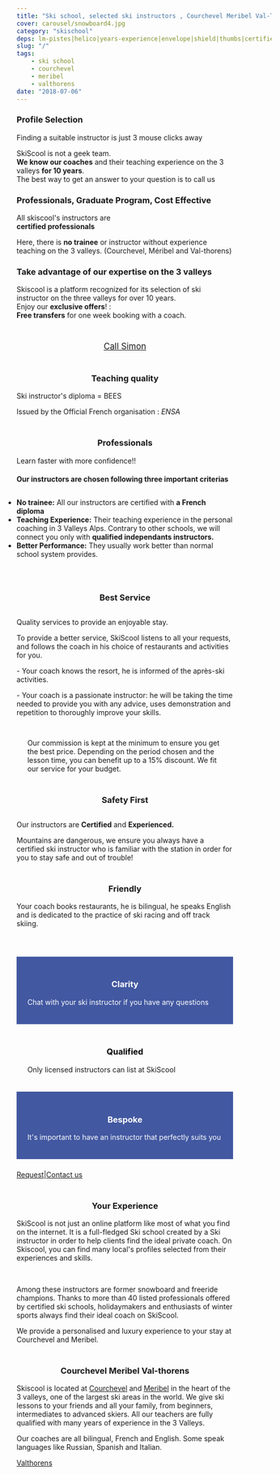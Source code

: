 ```yaml
---
title: "Ski school, selected ski instructors , Courchevel Meribel Val-Thorens"
cover: carousel/snowboard4.jpg
category: "skischool"
deps: lm-pistes|helico|years-experience|envelope|shield|thumbs|certified|guide
slug: "/"
tags:
    - ski school
    - courchevel
    - meribel
    - valthorens
date: "2018-07-06"
---
```

<!-- <div class="md-grid md-cell-middle">
  <h2> Ski and Snowboard Instructors</h2>
</div> -->

<div class="container" style="width:85%">
  <!-- Start of First section -->
  <div class="md-grid  md-cell--middle expertise__container">

  <!-- first col item -->
  <div class="md-cell md-cell--4 md-cell--8-tablet">
<imgtest data="guide.png" height="75" width="200px" directory="pages" alt="Courchevel"></imgtest>
<div class="md-block-centered md-cell--6-tablet">
  <h3 class="h3">Profile Selection</h3>
    <p>Finding a suitable instructor is just 3 mouse clicks away</p> <p>SkiScool is not a geek team.<br> <b>We know our coaches</b> and their teaching experience on the 3 valleys <b>for 10 years</b>. <br>The best way to get an answer to your question is to call us</p>
  </div>
</div>
 

<div class="md-cell md-cell--4 md-cell--8-tablet">
 <imgtest data="certified.png" height="75" width="200px" directory="pages" alt="Courchevel"></imgtest>
 <div class="md-block-centered md-cell--6-tablet">
<h3 class="h3">Professionals, Graduate Program, Cost Effective</h3>
 <p>All skiscool's instructors are <br><b>certified professionals</b></p>
 <p>Here, there is <b>no trainee</b> or instructor without experience teaching on the 3 valleys.  (Courchevel, Méribel and Val-thorens)</p>
</div>
</div>
 

<div class="md-cell md-cell--4 md-cell--8-tablet">
  <imgtest data="years-experience.png" height="75" width="200px" directory="pages" alt="Courchevel"></imgtest>
<div class="md-block-centered md-cell--6-tablet">
  <h3 class="h3">Take advantage of our expertise on the 3 valleys</h3> <p>Skiscool is a platform recognized for its selection of ski instructor on the three valleys for over 10 years.<br> Enjoy our <b>exclusive offers</b>! :<br> <b>Free transfers</b> for one week booking with a coach.</p>
  </div> 
</div>
</div>

<div class="md-grid md-cell--middle md-grid--12" style="display: flex; justify-content: center; margin: 10% 0;">
<a class="btn waves-effect waves-light btn-large" style="font-size:1.2em; cursor: pointer;" href="tel:France+33675505209">Call Simon</a>
 </div>

<h3 style="text-align:center;">Teaching quality</h3>
<div class="md-grid md-cell--middle" style="margin-bottom: 10%;">
<div class="md-cell md-grid--9 md-cell--9">
<p>Ski instructor's diploma = BEES </p>
<p> Issued by the Official French organisation :  <em>ENSA</em> <i class="fa fa-question-circle-o"></i></p>
</div>
</div>

<h3 style="text-align:center;">Professionals</h3>
<div class="md-grid md-cell--middle" style="margin-bottom: 10%;">
<div class="md-cell md-grid--9 md-cell--9">
  <p>Learn faster with more confidence!!</p>
  <h4>Our instructors are chosen following three important criterias</h4>
  <ul style="padding: 10px 0px;">
  <li><b>No trainee:</b> All our instructors are certified with <b>a French diploma</b></li>
  <li><b>Teaching Experience:</b> Their teaching experience in the personal coaching in 3 Valleys Alps. Contrary to other schools, we will connect you only with <b>qualified independants instructors.</b></li>
  <li><b>Better Performance:</b> They usually work better than normal school system provides.</li></ul>
</div>

<div class="md-cell md-grid--3 md-cell--3" style="display: flex; align-items: center;">
<imgtest data="certified.png" height="75" width="70px" directory="pages" alt="Courchevel" ></imgtest>
</div>
</div>

<h3 style="text-align:center;">Best Service</h3>
<div class="md-grid md-cell--middle" style="margin-bottom: 10%;">
<div class="md-cell md-grid--3 md-cell--3" style="display: flex; alignItems: center;">
<imgtest data="lm-pistes.jpg" height="75" width="300px" directory="pages" alt="service client"></imgtest>
</div>

<div class="md-cell md-grid--9 md-cell--9">

<p> Quality services to provide an enjoyable stay.</p> 
<p>To provide a better service, SkiScool listens to all your requests, and follows the coach in his choice of restaurants and activities for you.</p>
<p> - Your coach knows the resort, he is informed of the après-ski activities. </p>
<p> - Your coach is a passionate instructor: he will be taking the time needed to provide you with any advice, uses demonstration and repetition to thoroughly improve your skills.</p>
</div> 
</div> 

<div style="margin:10% 5%;" class="md-grid md-cell--12 md-cell--middle">
<p class="h3">
<i class="fa fa-quote-left"></i>
 Our commission is kept at the minimum to ensure you get the best price. Depending on the period chosen and the lesson time, you can benefit up to a 15% discount. We fit our service for your budget. 
<i class="fa fa-quote-right"></i>
</p>
</div>

<!-- Start Section -->
<h3 style="text-align:center;">Safety First</h3>
<div class="md-grid md-cell--middle" style="margin-bottom: 10%;">
<div class="md-cell md-grid--3 md-cell--3" style="display: flex; align-items: center;">
<imgtest data="lm-pistes.jpg" height="75" width="300px" directory="pages" alt="service client"></imgtest>
</div>

<div class="md-cell md-grid--9 md-cell--9">
<p>Our instructors are <b>Certified</b> and <b>Experienced.</b>
<p>Mountains are dangerous, we ensure you always have a certified ski instructor who is familiar with the station in order for you to stay safe and out of trouble!</p>
</div>
</div>
<!-- End Section-->

<!-- Start Section -->
<h3 style="text-align:center;">Friendly</h3>
<div class="md-grid md-cell--middle" style="margin-bottom: 10%;">
<div class="md-cell md-grid--9 md-cell--9">

<p>Your coach books restaurants, he is bilingual, he speaks English and is dedicated to the practice of ski racing and off track skiing.</p>
</div>

<div class="md-cell md-grid--3 md-cell--3" style="display: flex; align-items: center;">
<imgtest data="years-experience.png" height="75" width="300px" directory="pages" alt="Courchevel"></imgtest>
</div>
</div>
<!-- End Section -->

<!-- Start FB Section -->
<div style="flex-direction: column">
<reactfb language="fr" newDivName="sel" appId="562112907171338" type="post" desc="Private ski instructor courchevel 1850 Dubai - courchevel"/></reactfb>
</div>
<!-- End FB Section -->

<div class="md-grid md-cell--middle">
<div id="questions" style="flex: 1;background-color: rgb(66, 88, 161); flex-direction: column; padding:5%" class="md-paper md-paper--1 md-grid md-cell md-cell--4">
<imgtest data="envelope.jpg" maxwidth="200px" class="boxshad"  height="75" directory="pages" alt="Courchevel"></imgtest>
<h3 style="color: #fff; text-align:center;"><b>Clarity</b></h3>
<p style="color: #fff;">Chat with your ski instructor if you have any questions</p></div>

<div id="topQualification" style="flex: 1; flex-direction: column; padding:5%" class="md-paper md-paper--1 md-grid md-cell md-cell--4">
<imgtest data="shield.png" maxwidth="200px" class="boxshad rounded bg-white"  height="75" directory="pages" alt="Courchevel"></imgtest>
<h3 style="color:black; text-align:center;"><b>Qualified</b></h3>
<p>Only licensed instructors can list at SkiScool</p></div>

<div id="thumbsUp" style="flex: 1; background-color: rgb(66, 88, 161);flex-direction: column; padding:5%" class="md-paper md-paper--1 md-grid md-cell md-cell--4">
  <imgtest data="thumbs.jpg" maxwidth="200px" class="boxshad rounded bg-white"  height="75" directory="pages" alt="Courchevel"></imgtest>
<h3 style="color: #fff; text-align:center;"><b>Bespoke</b></h3>
<p style="color: #fff;">It's important to have an instructor that perfectly suits you</p>
</div>

</div>


<div style="justify-content: center; margin-top: 5%" class="md-paper md-paper--1 md-grid md-cell--middle md-cell--4">
<a class="emailrot silver" href="mailto:simon@skiscool.com?subject=question">Request</a><span class="px2">|</span><a class="emailrot silver" href="mailto:simon@skiscool.com?subject=contact">Contact us</a>
</div>

<div class="md-paper" style="margin-bottom: 10%; margin-top:10%;">
<h3 style="text-align:center;">Your Experience</h3>
<p>SkiScool is not just an online platform like most of what you find on the internet. It is a full-fledged Ski school created by a Ski instructor in order to help clients find the ideal private coach. On Skiscool, you can find many local's profiles selected from their experiences and skills.</p>
<br>
<p>Among these instructors are former snowboard and freeride champions. Thanks to more than 40 listed professionals offered by certified ski schools, holidaymakers and enthusiasts of winter sports always find their ideal coach on SkiScool.</p>

We provide a personalised and luxury experience to your stay at Courchevel and Meribel.
</div>

<div style="margin-bottom: 4%;">
<h3 style="text-align:center;">Courchevel Meribel Val-thorens</h3>
<p>Skiscool is located at <a href='Map/Courchevel' title='Courchevel'>Courchevel</a> and <a href='Map/Meribel' title='Meribel'>Meribel</a> in the heart of the 3 valleys, one of the largest ski areas in the world. We give ski lessons to your friends and all your family, from beginners, intermediates to advanced skiers.  
All our teachers are fully qualified with many years of experience in the 3 Valleys.</p> 

<p>Our coaches are all bilingual, French and English. Some speak languages like Russian, Spanish and Italian.</p> <a href='Map/Valthorens' title='Valthorens'>Valthorens</a>
</div>
</div>
</div>